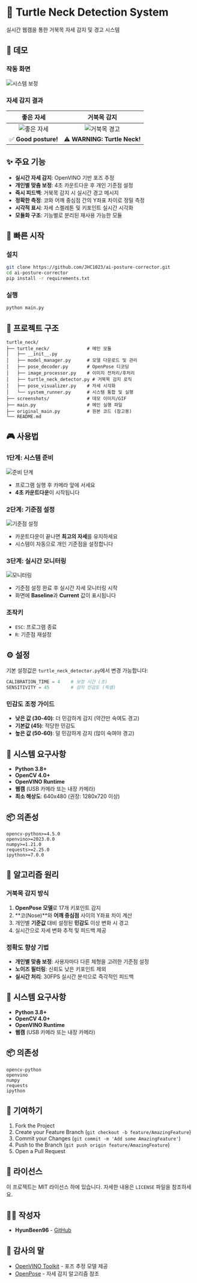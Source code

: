 # 🐢 Turtle Neck Detection System

실시간 웹캠을 통한 거북목 자세 감지 및 경고 시스템

## 📸 데모

### 작동 화면
![시스템 보정](screenshots/calibration.gif)

### 자세 감지 결과

<div align="center">

| 좋은 자세 | 거북목 감지 |
|:---:|:---:|
| ![좋은 자세](screenshots/good_posture.jpg) | ![거북목 경고](screenshots/turtle_neck_warning.jpg) |
| ✅ **Good posture!** | ⚠️ **WARNING: Turtle Neck!** |

</div>

## ✨ 주요 기능

- **실시간 자세 감지**: OpenVINO 기반 포즈 추정
- **개인별 맞춤 보정**: 4초 카운트다운 후 개인 기준점 설정
- **즉시 피드백**: 거북목 감지 시 실시간 경고 메시지
- **정확한 측정**: 코와 어깨 중심점 간의 Y좌표 차이로 정밀 측정
- **시각적 표시**: 자세 스켈레톤 및 키포인트 실시간 시각화
- **모듈화 구조**: 기능별로 분리된 재사용 가능한 모듈

## 🚀 빠른 시작

### 설치

```bash
git clone https://github.com/JHC1023/ai-posture-corrector.git
cd ai-posture-corrector
pip install -r requirements.txt
```

### 실행

```bash
python main.py
```

## 📁 프로젝트 구조

```
turtle_neck/
├── turtle_neck/              # 메인 모듈
│   ├── __init__.py
│   ├── model_manager.py      # 모델 다운로드 및 관리
│   ├── pose_decoder.py       # OpenPose 디코딩
│   ├── image_processor.py    # 이미지 전처리/후처리
│   ├── turtle_neck_detector.py # 거북목 감지 로직
│   ├── pose_visualizer.py    # 자세 시각화
│   └── system_runner.py      # 시스템 통합 및 실행
├── screenshots/              # 데모 이미지/GIF
├── main.py                   # 메인 실행 파일
├── original_main.py          # 원본 코드 (참고용)
└── README.md
```

## 🎮 사용법

### 1단계: 시스템 준비
![준비 단계](screenshots/get_ready.jpg)
- 프로그램 실행 후 카메라 앞에 서세요
- **4초 카운트다운**이 시작됩니다

### 2단계: 기준점 설정  
![기준점 설정](screenshots/baseline_capture.jpg)
- 카운트다운이 끝나면 **최고의 자세**를 유지하세요
- 시스템이 자동으로 개인 기준점을 설정합니다

### 3단계: 실시간 모니터링
![모니터링](screenshots/monitoring.jpg)
- 기준점 설정 완료 후 실시간 자세 모니터링 시작
- 화면에 **Baseline**과 **Current** 값이 표시됩니다

### 조작키
- `ESC`: 프로그램 종료
- `R`: 기준점 재설정

## ⚙️ 설정

기본 설정값은 `turtle_neck_detector.py`에서 변경 가능합니다:

```python
CALIBRATION_TIME = 4    # 보정 시간 (초)
SENSITIVITY = 45        # 감지 민감도 (픽셀)
```

### 민감도 조정 가이드
- **낮은 값 (30-40)**: 더 민감하게 감지 (약간만 숙여도 경고)
- **기본값 (45)**: 적당한 민감도
- **높은 값 (50-60)**: 덜 민감하게 감지 (많이 숙여야 경고)

## 🔧 시스템 요구사항

- **Python 3.8+**
- **OpenCV 4.0+**
- **OpenVINO Runtime**
- **웹캠** (USB 카메라 또는 내장 카메라)
- **최소 해상도**: 640x480 (권장: 1280x720 이상)

## 📦 의존성

```
opencv-python>=4.5.0
openvino>=2023.0.0
numpy>=1.21.0
requests>=2.25.0
ipython>=7.0.0
```

## 🎯 알고리즘 원리

### 거북목 감지 방식
1. **OpenPose 모델**로 17개 키포인트 감지
2. **코(Nose)**와 **어깨 중심점** 사이의 Y좌표 차이 계산
3. 개인별 **기준값** 대비 설정된 **민감도** 이상 변화 시 경고
4. 실시간으로 자세 변화 추적 및 피드백 제공

### 정확도 향상 기법
- **개인별 맞춤 보정**: 사용자마다 다른 체형을 고려한 기준점 설정
- **노이즈 필터링**: 신뢰도 낮은 키포인트 제외
- **실시간 처리**: 30FPS 실시간 분석으로 즉각적인 피드백

## 🔧 시스템 요구사항

- **Python 3.8+**
- **OpenCV 4.0+**
- **OpenVINO Runtime**
- **웹캠** (USB 카메라 또는 내장 카메라)

## 📦 의존성

```
opencv-python
openvino
numpy
requests
ipython
```

## 🤝 기여하기

1. Fork the Project
2. Create your Feature Branch (`git checkout -b feature/AmazingFeature`)
3. Commit your Changes (`git commit -m 'Add some AmazingFeature'`)
4. Push to the Branch (`git push origin feature/AmazingFeature`)
5. Open a Pull Request

## 📄 라이선스

이 프로젝트는 MIT 라이선스 하에 있습니다. 자세한 내용은 `LICENSE` 파일을 참조하세요.

## 👨‍💻 작성자

- **HyunBeen96** - [GitHub](https://github.com/HyunBeen96)

## 🙏 감사의 말

- [OpenVINO Toolkit](https://github.com/openvinotoolkit/openvino) - 포즈 추정 모델 제공
- [OpenPose](https://github.com/CMU-Perceptual-Computing-Lab/openpose) - 자세 감지 알고리즘 참조